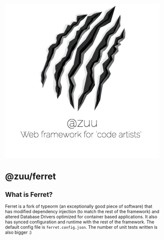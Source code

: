 <div align="center">
  <a href="http://zuu.thevexis.me/">
    <img src="https://github.com/IAmTheVex/zuu/raw/master/assets/big_title.png">
  </a>
</div>

# @zuu/ferret

## What is Ferret?
Ferret is a fork of typeorm (an exceptionally good piece of software) that has modified dependency injection (to match the rest of the framework) and altered Database Drivers optimized for container based applications. It also has synced configuration and runtime with the rest of the framework. The default config file is `ferret.config.json`. The number of unit tests written is also bigger :)
